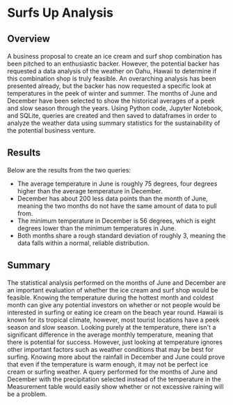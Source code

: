 # Surfs Up Analysis

## Overview
####
A business proposal to create an ice cream and surf shop combination has been pitched to an enthusiastic backer. However, the potential backer has requested a data analysis of the weather on Oahu, Hawaii to determine if this combination shop is truly feasible. An overarching analysis has been presented already, but the backer has now requested a specific look at temperatures in the peek of winter and summer. The months of June and December have been selected to show the historical averages of a peek and slow season through the years. Using Python code, Jupyter Notebook, and SQLite, queries are created and then saved to dataframes in order to analyze the weather data using summary statistics for the sustainability of the potential business venture. 

## Results
####
Below are the results from the two queries: 

* The average temperature in June is roughly 75 degrees, four degrees higher than the average temperature in December. 
* December has about 200 less data points than the month of June, meaning the two months do not have the same amount of data to pull from.
* The minimum temperature in December is 56 degrees, which is eight degrees lower than the minimum temperatures in June. 
* Both months share a rough standard deviation of roughly 3, meaning the data falls within a normal, reliable distribution.  

## Summary
####
The statistical analysis performed on the months of June and December are an important evaluation of whether the ice cream and surf shop would be feasible. Knowing the temperature during the hottest month and coldest month can give any potential investors on whether or not people would be interested in surfing or eating ice cream on the beach year round. Hawaii is known for its tropical climate, however, most tourist locations have a peek season and slow season. Looking purely at the temperature, there isn't a significant difference in the average monthly temperature, meaning that there is potential for success. However, just looking at temperature ignores other important factors such as weather conditions that may be best for surfing. Knowing more about the rainfall in December and June could prove that even if the temperature is warm enough, it may not be perfect ice cream or surfing weather. A query performed for the months of June and December with the precipitation selected instead of the temperature in the Measurement table would easily show whether or not excessive raining will be a problem. 

####
